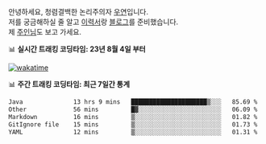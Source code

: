 안녕하세요, 청렴결백한 논리주의자 [우연](https://dev-wooyeon.github.io/quiz-app/)입니다.  
저를 궁금해하실 줄 알고 [이력서](https://ieunune.notion.site/d836ecc9172144d4b39f185b89f16a62)랑 [블로그](https://notion-blog-ieunune.vercel.app)를 준비했습니다.  
제 [주인님](https://www.instagram.com/lovely_hiru_hari_s2/)도 보고 가세요.


📊 **실시간 트래킹 코딩타임: 23년 8월 4일 부터**  

[![wakatime](https://wakatime.com/badge/user/099dd627-fdab-4072-b87a-fa91c7a76d8d.svg?style=for-the-badge)](https://wakatime.com/@099dd627-fdab-4072-b87a-fa91c7a76d8d)

📊 **주간 트래킹 코딩타임: 최근 7일간 통계**

<!--START_SECTION:waka-->

```txt
Java              13 hrs 9 mins   █████████████████████▒░░░   85.69 %
Other             56 mins         █▓░░░░░░░░░░░░░░░░░░░░░░░   06.09 %
Markdown          16 mins         ▒░░░░░░░░░░░░░░░░░░░░░░░░   01.82 %
GitIgnore file    15 mins         ▒░░░░░░░░░░░░░░░░░░░░░░░░   01.73 %
YAML              12 mins         ▒░░░░░░░░░░░░░░░░░░░░░░░░   01.31 %
```

<!--END_SECTION:waka-->

<!-- ![](./profile-3d-contrib/profile-night-view.svg)-->
